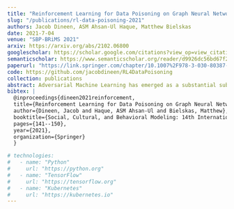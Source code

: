 ```yaml
---
title: "Reinforcement Learning for Data Poisoning on Graph Neural Networks"
slug: "/publications/rl-data-poisoning-2021"
authors: Jacob Dineen, ASM Ahsan-Ul Haque, Matthew Bielskas
date: 2021-7-04
venue: "SBP-BRiMS 2021"
arxiv: https://arxiv.org/abs/2102.06800
googlescholar: https://scholar.google.com/citations?view_op=view_citation&hl=en&user=WKurvcoAAAAJ&citation_for_view=WKurvcoAAAAJ:d1gkVwhDpl0C
semanticscholar: https://www.semanticscholar.org/reader/d9926dc56bd67f2f1b3f9caf18e53183cb3499ac
paperurl: "https://link.springer.com/chapter/10.1007%2F978-3-030-80387-2_14"
code: https://github.com/jacobdineen/RL4DataPoisoning
collection: publications
abstract: Adversarial Machine Learning has emerged as a substantial subfield of Computer Science due to a lack of robustness in the models we train along with crowdsourcing practices that enable attackers to tamper with data. In the last two years, interest has surged in adversarial attacks on graphs yet the Graph Classification setting remains nearly untouched. Since a Graph Classification dataset consists of discrete graphs with class labels, related work has forgone direct gradient optimization in favor of an indirect Reinforcement Learning approach. We will study the novel problem of Data Poisoning (training-time) attacks on Neural Networks for Graph Classification using Reinforcement Learning Agents.
bibtex: |
  @inproceedings{dineen2021reinforcement,
  title={Reinforcement Learning for Data Poisoning on Graph Neural Networks},
  author={Dineen, Jacob and Haque, ASM Ahsan-Ul and Bielskas, Matthew},
  booktitle={Social, Cultural, and Behavioral Modeling: 14th International Conference, SBP-BRiMS 2021, Virtual Event, July 6--9, 2021, Proceedings 14},
  pages={141--150},
  year={2021},
  organization={Springer}
  }

# technologies:
#   - name: "Python"
#     url: "https://python.org"
#   - name: "TensorFlow"
#     url: "https://tensorflow.org"
#   - name: "Kubernetes"
#     url: "https://kubernetes.io"
---
```

